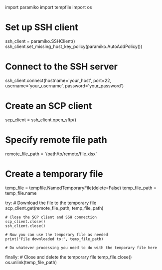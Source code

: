 import paramiko
import tempfile
import os

# Set up SSH client
ssh_client = paramiko.SSHClient()
ssh_client.set_missing_host_key_policy(paramiko.AutoAddPolicy())

# Connect to the SSH server
ssh_client.connect(hostname='your_host', port=22, username='your_username', password='your_password')

# Create an SCP client
scp_client = ssh_client.open_sftp()

# Specify remote file path
remote_file_path = '/path/to/remote/file.xlsx'

# Create a temporary file
temp_file = tempfile.NamedTemporaryFile(delete=False)
temp_file_path = temp_file.name

try:
    # Download the file to the temporary file
    scp_client.get(remote_file_path, temp_file_path)
    
    # Close the SCP client and SSH connection
    scp_client.close()
    ssh_client.close()

    # Now you can use the temporary file as needed
    print("File downloaded to:", temp_file_path)

    # Do whatever processing you need to do with the temporary file here

finally:
    # Close and delete the temporary file
    temp_file.close()
    os.unlink(temp_file_path)
